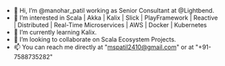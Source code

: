 - 👋 Hi, I’m @manohar_patil working as Senior Consultant at @Lightbend. 
- 👀 I’m interested in Scala | Akka | Kalix | Slick | PlayFramework | Reactive | Distributed | Real-Time Microservices | AWS | Docker | Kubernetes
- 🌱 I’m currently learning Kalix.
- 💞️ I’m looking to collaborate on Scala Ecosystem Projects.
- 📫 You can reach me directly at "mspatil2410@gmail.com" or at "+91-7588735282"

<!---
manoharpatil/manoharpatil is a ✨ special ✨ repository because its `README.md` (this file) appears on your GitHub profile.
You can click the Preview link to take a look at your changes.
--->
